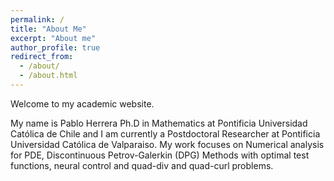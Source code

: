 ```yaml
---
permalink: /
title: "About Me"
excerpt: "About me"
author_profile: true
redirect_from: 
  - /about/
  - /about.html
---
```


Welcome to my academic website. 

My name is Pablo Herrera Ph.D in Mathematics at Pontificia Universidad Católica de Chile 
and I am currently a Postdoctoral Researcher at Pontificia Universidad Católica de Valparaiso. My work focuses on Numerical analysis for PDE, Discontinuous Petrov-Galerkin (DPG) Methods with optimal test functions, neural control and quad-div and quad-curl problems.  



